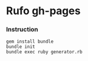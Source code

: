 # Rufo gh-pages

### Instruction

```shell
gem install bundle
bundle init
bundle exec ruby generator.rb
```
